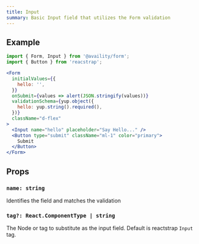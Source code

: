 ```yaml
---
title: Input
summary: Basic Input field that utilizes the Form validation
---
```


## Example

```jsx live=true viewCode=true
import { Form, Input } from '@availity/form';
import { Button } from 'reacstrap';

<Form
  initialValues={{
    hello: '',
  }}
  onSubmit={values => alert(JSON.stringify(values))}
  validationSchema={yup.object({
    hello: yup.string().required(),
  })}
  className="d-flex"
>
  <Input name="hello" placeholder="Say Hello..." />
  <Button type="submit" className="ml-1" color="primary">
    Submit
  </Button>
</Form>
```

## Props

### `name: string`

Identifies the field and matches the validation

### `tag?: React.ComponentType | string`

The Node or tag to substitute as the input field. Default is reactstrap `Input` tag.
